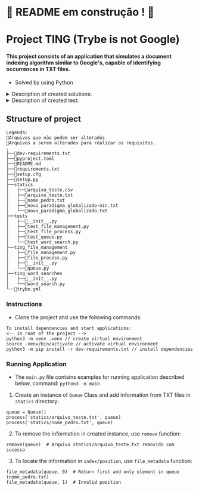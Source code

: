 # :construction: README em construção ! :construction:

# Project TING (Trybe is not Google)

#### This project consists of an application that simulates a document indexing algorithm similar to Google's, capable of identifying occurrences in TXT files.

* Solved by using Python

<details>
<summary>Description of created solutions:</summary>
<br>
  
| Function | Description | Location |
| ----------- | ----------- | ----------- |
| `Queue`   | Class created for storing files by queues | `ting_file_management/queue.py` |
| `txt_importer`   | Function capable of reading TXT files and returning them in list format | `ting_file_management/file_management.py` |
| `process`   | Function to import information from TXT file and add it to instance of `Queue` Class | `ting_file_management/file_process.py` |
| `remove`   | Function to remove first processed file present in instance | `ting_file_management/file_process.py` |
| `file_metadata`   | Function to find data in instance via given index | `ting_file_management/file_process.py` |
| `exists_word`   | Function to check for existence of a word in all processed files, returning a simplified report | `ting_word_searches/word_search.py` |
| `search_by_word`   | - | `ting_word_searches/word_search.py` |

</details>

<details>
<summary>Description of created test:</summary>
<br>
  
| Test | Description | Location |
| ----------- | ----------- | ----------- |
| `test_basic_priority_queueing`   | - | `tests/priority_queue/test_priority_queue.py` |

</details>


## Structure of project
  ```
  Legenda:
  🔸Arquivos que não podem ser alterados
  🔹Arquivos a serem alterados para realizar os requisitos.
  .
  ├──🔸dev-requirements.txt
  ├──🔸pyproject.toml
  ├──🔸README.md
  ├──🔸requirements.txt
  ├──🔸setup.cfg
  ├──🔸setup.py
  ├──statics
  │   ├──🔸arquivo_teste.csv
  │   ├──🔸arquivo_teste.txt
  │   ├──🔸nome_pedro.txt
  │   ├──🔸novo_paradigma_globalizado-min.txt
  │   └──🔸novo_paradigma_globalizado.txt
  ├──tests
  │   ├──🔸__init__.py
  │   ├──🔸test_file_management.py
  │   ├──🔸test_file_process.py
  │   ├──🔸test_queue.py
  │   └──🔸test_word_search.py
  ├──ting_file_management
  │   ├──🔹file_management.py
  │   ├──🔹file_process.py
  │   ├──🔸__init__.py
  │   └──🔹queue.py
  ├──ting_word_searches
  │   ├──🔸__init__.py
  │   └──🔹word_search.py
  └──🔸trybe.yml
```

### Instructions
* Clone the project and use the following commands:
  
```
To install dependencies and start applications:
<-- in root of the project -->
python3 -m venv .venv // create virtual environment
source .venv/bin/activate // activate virtual environment
python3 -m pip install -r dev-requirements.txt // install dependencies

```
### Running Application
* The `main.py` file contains examples for running application described below, command: `python3 -m main`

1. Create an instance of `Queue` Class and add information from TXT files in `statics` directory:
  
  ```
  queue = Queue()
  process('statics/arquivo_teste.txt', queue)
  process('statics/nome_pedro.txt', queue)
  ```
2. To remove the information in created instance, use `remove` function:
  ```
  remove(queue)  # Arquivo statics/arquivo_teste.txt removido com sucesso
  ```
3. To locate the information in `index/position`, use `file_metadata` function:
  ```
  file_metadata(queue, 0)  # Return first and only element in queue (nome_pedro.txt)
  file_metadata(queue, 1)  # Invalid position
  ```
